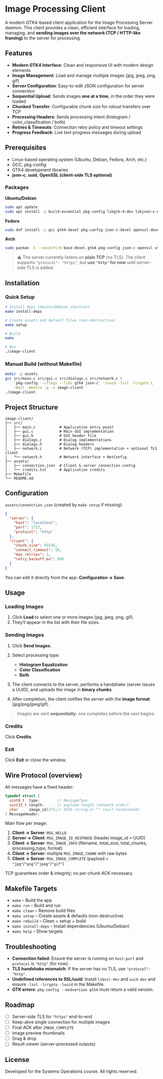 # Image Processing Client

A modern GTK4-based client application for the Image Processing Server daemon. This client provides a clean, efficient interface for loading, managing, and **sending images over the network (TCP / HTTP-like framing)** to the server for processing.

## Features

- **Modern GTK4 Interface**: Clean and responsive UI with modern design elements
- **Image Management**: Load and manage multiple images (jpg, jpeg, png, gif)
- **Server Configuration**: Easy-to-edit JSON configuration for server connection
- **Sequential Upload**: Sends images **one at a time**, in the order they were loaded
- **Chunked Transfer**: Configurable chunk size for robust transfers over TCP
- **Processing Headers**: Sends processing intent (histogram / color_classification / both)
- **Retries & Timeouts**: Connection retry policy and timeout settings
- **Progress Feedback**: Live text progress messages during upload

## Prerequisites

- Linux-based operating system (Ubuntu, Debian, Fedora, Arch, etc.)
- GCC, pkg-config
- GTK4 development libraries
- **json-c**, **uuid**, **OpenSSL (client-side TLS optional)**

### Packages

**Ubuntu/Debian**
```bash
sudo apt update
sudo apt install -y build-essential pkg-config libgtk-4-dev libjson-c-dev libssl-dev uuid-dev
````

**Fedora**

```bash
sudo dnf install -y gcc gtk4-devel pkg-config json-c-devel openssl-devel libuuid-devel
```

**Arch**

```bash
sudo pacman -S --noconfirm base-devel gtk4 pkg-config json-c openssl util-linux-libs
```

> ⚠️ The server currently listens on **plain TCP** (no TLS). The client supports `"protocol": "https"`, but **use `"http"` for now** until server-side TLS is added.

## Installation

### Quick Setup

```bash
# Install deps (Ubuntu/Debian shortcut)
make install-deps

# Create assets and default files (non-destructive)
make setup

# Build
make

# Run
./image-client
```

### Manual Build (without Makefile)

```bash
mkdir -p assets
gcc src/main.c src/gui.c src/dialogs.c src/network.c \
    `pkg-config --cflags --libs gtk4 json-c` -luuid -lssl -lcrypto \
    -Wall -Wextra -g -o image-client
./image-client
```

## Project Structure

```
image-client/
├── src/
│   ├── main.c           # Application entry point
│   ├── gui.c            # Main GUI implementation
│   ├── gui.h            # GUI header file
│   ├── dialogs.c        # Dialog implementations
│   ├── dialogs.h        # Dialog headers
│   ├── network.c        # Network (TCP) implementation + optional TLS client
│   └── network.h        # Network interface + NetConfig
├── assets/
│   ├── connection.json  # Client & server connection config
│   └── credits.txt      # Application credits
├── Makefile
└── README.md
```

## Configuration

`assets/connection.json` (created by `make setup` if missing):

```json
{
  "server": {
    "host": "localhost",
    "port": 1717,
    "protocol": "http"
  },
  "client": {
    "chunk_size": 65536,
    "connect_timeout": 10,
    "max_retries": 3,
    "retry_backoff_ms": 500
  }
}
```

You can edit it directly from the app: **Configuration → Save**.

## Usage

### Loading Images

1. Click **Load** to select one or more images (jpg, jpeg, png, gif).
2. They’ll appear in the list with their file sizes.

### Sending Images

1. Click **Send Images**.
2. Select processing type:

   * **Histogram Equalization**
   * **Color Classification**
   * **Both**
3. The client connects to the server, performs a handshake (server issues a UUID), and uploads the image in **binary chunks**.
4. After completion, the client notifies the server with the **image format** (jpg/png/jpeg/gif).

> Images are sent **sequentially**: one completes before the next begins.

### Credits

Click **Credits**.

### Exit

Click **Exit** or close the window.

## Wire Protocol (overview)

All messages have a fixed header:

```c
typedef struct {
  uint8_t  type;        // MessageType
  uint32_t length;      // payload length (network order)
  char     image_id[37];// UUID string or "" (null-terminated)
} MessageHeader;
```

Main flow per image:

1. **Client → Server**: `MSG_HELLO`
2. **Server → Client**: `MSG_IMAGE_ID_RESPONSE` (header.image\_id = UUID)
3. **Client → Server**: `MSG_IMAGE_INFO` (filename, total\_size, total\_chunks, processing\_type, format)
4. **Client → Server**: multiple `MSG_IMAGE_CHUNK` with raw bytes
5. **Client → Server**: `MSG_IMAGE_COMPLETE` (payload = `"jpg"`/`"png"`/`"jpeg"`/`"gif"`)

TCP guarantees order & integrity; no per-chunk ACK necessary.

## Makefile Targets

* `make` – Build the app
* `make run` – Build and run
* `make clean` – Remove build files
* `make setup` – Create assets & defaults (non-destructive)
* `make rebuild` – Clean + setup + build
* `make install-deps` – Install dependencies (Ubuntu/Debian)
* `make help` – Show targets

## Troubleshooting

* **Connection failed**: Ensure the server is running on `host:port` and `protocol` is `"http"` (for now).
* **TLS handshake mismatch**: If the server has no TLS, use `"protocol": "http"`.
* **Undefined references to SSL/uuid**: Install `libssl-dev` and `uuid-dev` and ensure `-lssl -lcrypto -luuid` in the Makefile.
* **GTK errors**: `pkg-config --modversion gtk4` must return a valid version.

## Roadmap

* [ ] Server-side TLS for `"https"` end-to-end
* [ ] Keep-alive single connection for multiple images
* [ ] Final ACK after `IMAGE_COMPLETE`
* [ ] Image preview thumbnails
* [ ] Drag & drop
* [ ] Result viewer (server-processed outputs)

## License

Developed for the Systems Operations course. All rights reserved.